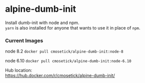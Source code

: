 alpine-dumb-init
============

Install dumb-init with node and npm.  
`yarn` is also installed for anyone that wants to use it in place of `npm`.

### Current Images
node 8.2
`docker pull cmosetick/alpine-dumb-init:node-8`

node 6.10
`docker pull cmosetick/alpine-dumb-init:node-6.10`

Hub location:  
https://hub.docker.com/r/cmosetick/alpine-dumb-init/
